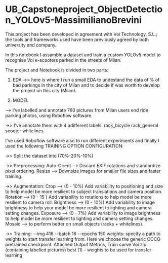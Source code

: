 # UB_Capstoneproject_ObjectDetection_YOLOv5-MassimilianoBrevini

This project has been developed in agreement with Voi Technology. S.L.; the tools and frameworks used have been previously agreed by both university and company.

In this notebook I assamble a dataset and train a custom YOLOv5 model to recognise Voi e-scooters parked in the streets of Milan.

The project and Notebook is divided in two parts:

1) EDA
->> here is where I run a small EDA to undestand the data of % of bad parkings in the city of Milan and to decide if was worth to develop the project on this city (Milan).

2) MODEL

--> I’ve labelled and annotate 760 pictures from Milan users end ride parking photos, using Roboflow software.

->> I’ve annotate them with 4 adifferent labels:
rack_bicycle
rack_general
scooter
whitelines

I've used Roboflow software also to run different experiments and finally I used the following TRAINING OPTION CONFIGURATION:

->> Split the dataset into (70%-20%-10%)

->> Preprocessing:
Auto-Orient --> Discard EXIF rotations and standardize pixel ordering.
Resize --> Downsize images for smaller file sizes and faster training.

->> Augmentation:
Crop --> (0 - 10%) Add variability to positioning and size to help model be more resilient to subject translations and camera position.
Rotation --> (0 - 15`) Add variability to rotations to help model be more resilient to camera roll.
Brightness --> (0 - 10%) Add variability to image brightness to help your model be more resilient to lighting and camera setting changes.
Exposure --> (0 - 7%) Add variability to image brightness to help model be more resilient to lighting and camera setting changes.
Mosaic --> to perform better on small objects (racks + whitelines).

->> Training:
--img 416 --batch 16 --epochs 150
weights: specify a path to weights to start transfer learning from. Here we choose the generic COCO pretrained checkpoint.
Attached Output
Metrics, Train curve
Voi zip (containing labelled pictures)
best (1) - weights to be used for transfer learning
